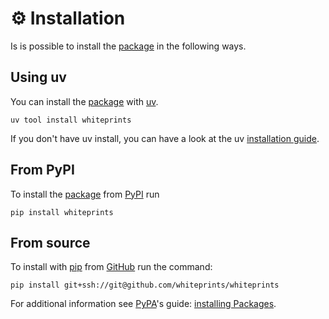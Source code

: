 <!--
SPDX-FileCopyrightText: © 2024 The "Whiteprints" contributors <whiteprints@pm.me>

SPDX-License-Identifier: CC-BY-NC-SA-4.0
-->

# ⚙️ Installation

Is is possible to install the [package] in the following ways.

## Using uv

You can install the [package] with [uv].

```
uv tool install whiteprints
```

If you don't have uv install, you can have a look at the uv
[installation guide](https://docs.astral.sh/uv/getting-started/installation/).

## From PyPI

To install the [package] from [PyPI] run

```console
pip install whiteprints
```

[PyPI]: https://pypi.org/

## From source

To install with [pip] from [GitHub] run the command:

```console
pip install git+ssh://git@github.com/whiteprints/whiteprints
```

[GitHub]: https://github.com
[git]: https://git-scm.com/

For additional information see [PyPA]'s guide: [installing Packages](https://packaging.python.org/en/latest/tutorials/installing-packages).

[PyPA]: https://www.pypa.io/en/latest/
[pip]: https://pip.pypa.io/en/stable
[package]: https://pypi.org/project/whiteprints
[uv]: https://docs.astral.sh/uv/
